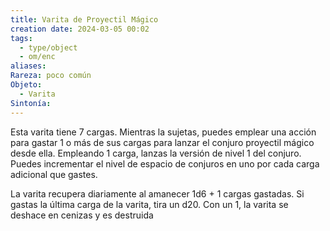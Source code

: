 ```yaml
---
title: Varita de Proyectil Mágico
creation date: 2024-03-05 00:02
tags:
  - type/object
  - om/enc
aliases: 
Rareza: poco común
Objeto:
  - Varita
Sintonía:
---
```

Esta varita tiene 7 cargas. Mientras la sujetas, puedes emplear una acción para gastar 1 o más de sus cargas para lanzar el conjuro proyectil mágico desde ella. Empleando 1 carga, lanzas la versión de nivel 1 del conjuro. Puedes incrementar el nivel de espacio de conjuros en uno por cada carga adicional que gastes.

La varita recupera diariamente al amanecer 1d6 + 1 cargas gastadas. Si gastas la última carga de la varita, tira un d20. Con un 1, la varita se deshace en cenizas y es destruida
